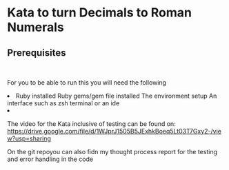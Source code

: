 # Kata to turn Decimals to Roman Numerals

<h2>Prerequisites</h2></br>

For you to be able to run this you will need the following
<li>
<ui>Ruby installed</ui>
<ui>Ruby gems/gem file installed</ui>
<ui>The environment setup</ui>
<ui>An interface such as zsh terminal or an ide</ui>
<li>

The video for the Kata inclusive of testing can be found on:
https://drive.google.com/file/d/1WJprJ1505B5JExhkBoeq5Lt03T7Gxy2-/view?usp=sharing

On the git repoyou can also fidn my thought process report for the testing and error handling in the code
